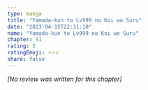 ```yaml
---
type: manga
title: "Yamada-kun to Lv999 no Koi wo Suru"
date: "2023-04-15T22:31:10"
name: "Yamada-kun to Lv999 no Koi wo Suru"
chapter: 91
rating: 3
ratingEmoji: ⭐️⭐️⭐️
share: false
---
```


*[No review was written for this chapter]*
